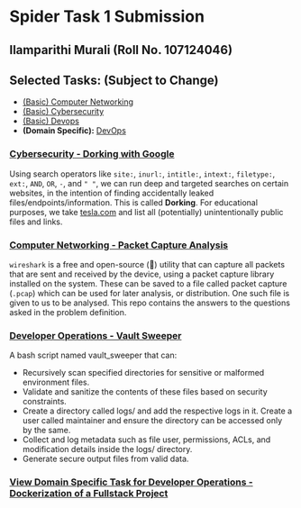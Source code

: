 # Spider Task 1 Submission

## Ilamparithi Murali (Roll No. 107124046)

## Selected Tasks: (Subject to Change)
- [(Basic) Computer Networking](https://github.com/spider-107124046-1/basic_computer-networking)
- [(Basic) Cybersecurity](https://github.com/spider-107124046-1/basic_cybersecurity)
- [(Basic) Devops](https://github.com/spider-107124046-1/basic_devops)
- **(Domain Specific):** [DevOps](https://github.com/spider-107124046-1/main_devops)

### [Cybersecurity - Dorking with Google](https://github.com/spider-107124046-1/basic_cybersecurity/blob/main/README.md)

Using search operators like `site:`, `inurl:`, `intitle:`, `intext:`, `filetype:`, `ext:`, `AND`, `OR`, `-`, and `" "`, we can run deep and targeted searches on certain websites, in the intention of finding accidentally leaked files/endpoints/information. This is called **Dorking**. For educational purposes, we take [tesla.com](https;//tesla.com) and list all (potentially) unintentionally public files and links.

### [Computer Networking - Packet Capture Analysis](https://github.com/spider-107124046-1/basic_computer-networking/blob/main/README.md)

`wireshark` is a free and open-source (🎉) utility that can capture all packets that are sent and received by the device, using a packet capture library installed on the system. These can be saved to a file called packet capture (`.pcap`) which can be used for later analysis, or distribution. One such file is given to us to be analysed. This repo contains the answers to the questions asked in the problem definition.

### [Developer Operations - Vault Sweeper](https://github.com/spider-107124046-1/basic_devops)

A bash script named vault_sweeper that can:
- Recursively scan specified directories for sensitive or malformed environment files.
- Validate and sanitize the contents of these files based on security constraints.
- Create a directory called logs/ and add the respective logs in it. Create a user called maintainer and ensure the directory can be accessed only by the same.
- Collect and log metadata such as file user, permissions, ACLs, and modification details inside the logs/ directory.
- Generate secure output files from valid data.

### [View Domain Specific Task for Developer Operations - Dockerization of a Fullstack Project](https://github.com/spider-107124046-1/main_devops)
